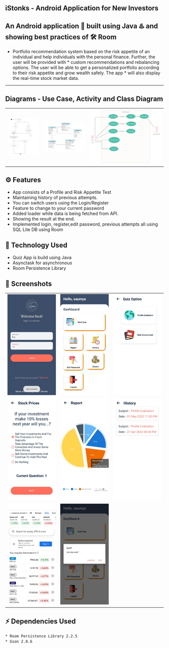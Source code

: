 ## iStonks - Android Application for New Investors
An Android application 📱 built using Java ♨️ and showing best practices of 🛠️ Room
-------------------
* Portfolio recommendation system based on the risk appetite of an individual and help individuals with the personal finance. Further, the user will be provided with *  custom recommendations and rebalancing options. The user will be able to get a personalized portfolio according to their risk appetite and grow wealth safely. The app * will also display the real-time stock market data.
------------
## Diagrams - Use Case, Activity and Class Diagram
||||
|:----------------------------------------:|:-----------------------------------------:|:-----------------------------------------: |
| ![Imgur](screenshots/ActivityDiagram.png) | ![Imgur](screenshots/ClassDiagram.png) | ![Imgur](screenshots/UseCaseDiagram.png) |

## ⚙️ Features
* App consists of a Profile and Risk Appetite Test
* Maintaining history of previous attempts.
* You can switch users using the Login/Register
* Feature to change to your current password
* Added loader while data is being fetched from API.
* Showing the result at the end.
* Implemented login, register,edit password, previous attempts all using SQL Lite DB using Room 

## 🚀 Technology Used

* Quiz App is build using Java
* Asynctask for asynchronous
* Room Persistence Library

## 📸 Screenshots

||||
|:----------------------------------------:|:-----------------------------------------:|:-----------------------------------------: |
| ![Imgur](screenshots/0.jpg) | ![Imgur](screenshots/1.jpg) | ![Imgur](screenshots/2.jpg) |
| ![Imgur](screenshots/3.jpg) | ![Imgur](screenshots/4.jpg) | ![Imgur](screenshots/5.jpg) |
| ![Imgur](screenshots/6.jpg) | ![Imgur](screenshots/8.jpg)  


## ⚡ Dependencies Used
```sh
* Room Persistence Library 2.2.5
* Gson 2.8.6
```
